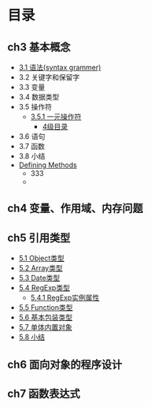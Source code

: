 # 目录

## ch3 基本概念
* [3.1 语法(syntax grammer)](docs/ch3/syntax.md)
* 3.2 关键字和保留字
* 3.3 变量
* 3.4 数据类型
* 3.5 操作符
   * [3.5.1 一元操作符](351_yi_yuan_cao_zuo_fu.md)
       * [4级目录]()
* 3.6 语句
* 3.7 函数
* 3.8 小结
* [Defining Methods](methods.md)
   * 333
   * 
  

## ch4 变量、作用域、内存问题


## ch5 引用类型
* [5.1 Object类型]()
* [5.2 Array类型]()
* [5.3 Date类型]()
* [5.4 RegExp类型]()
  * [5.4.1 RegExp实例属性]() 
* [5.5 Function类型]()
* [5.6 基本包装类型]()
* [5.7 单体内置对象]()
* [5.8 小结]()


## ch6 面向对象的程序设计

## ch7 函数表达式